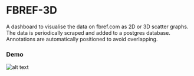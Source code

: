 # FBREF-3D

A dashboard to visualise the data on fbref.com as 2D or 3D scatter graphs. The data is periodically scraped and added 
to a postgres database. Annotations are automatically positioned to avoid overlapping. 

### Demo

![alt text](demo.gif)